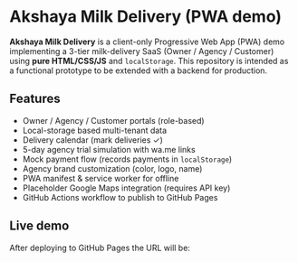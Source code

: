 # Akshaya Milk Delivery (PWA demo)

**Akshaya Milk Delivery** is a client-only Progressive Web App (PWA) demo implementing a 3-tier milk-delivery SaaS (Owner / Agency / Customer) using **pure HTML/CSS/JS** and `localStorage`. This repository is intended as a functional prototype to be extended with a backend for production.

## Features
- Owner / Agency / Customer portals (role-based)
- Local-storage based multi-tenant data
- Delivery calendar (mark deliveries ✓)
- 5-day agency trial simulation with wa.me links
- Mock payment flow (records payments in `localStorage`)
- Agency brand customization (color, logo, name)
- PWA manifest & service worker for offline
- Placeholder Google Maps integration (requires API key)
- GitHub Actions workflow to publish to GitHub Pages

## Live demo
After deploying to GitHub Pages the URL will be:
